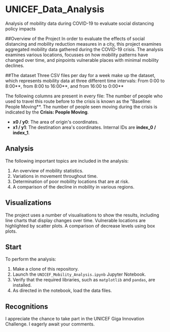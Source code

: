 # UNICEF_Data_Analysis
Analysis of mobility data during COVID-19 to evaluate social distancing policy impacts

##Overview of the Project
In order to evaluate the effects of social distancing and mobility reduction measures in a city, this project examines aggregated mobility data gathered during the COVID-19 crisis. The analysis examines various locations, focusses on how mobility patterns have changed over time, and pinpoints vulnerable places with minimal mobility declines.

##The dataset
Three CSV files per day for a week make up the dataset, which represents mobility data at three different time intervals: 
From 0:00 to 8:00**, from 8:00 to 16:00**, and from 16:00 to 0:00**

The following columns are present in every file:
The number of people who used to travel this route before to the crisis is known as the "Baseline: People Moving**.
The number of people seen moving during the crisis is indicated by the **Crisis: People Moving**.
- **x0 / y0**: The area of origin's coordinates.
- **x1 / y1**: The destination area's coordinates.
Internal IDs are **index_0 / index_1**.

## Analysis
The following important topics are included in the analysis:
1. An overview of mobility statistics.
2. Variations in movement throughout time.
3. Determination of poor mobility locations that are at risk.
4. A comparison of the decline in mobility in various regions.

## Visualizations
The project uses a number of visualisations to show the results, including line charts that display changes over time.
Vulnerable locations are highlighted by scatter plots.
A comparison of decrease levels using box plots.

## Start
To perform the analysis:
1. Make a clone of this repository.
2. Launch the `UNICEF_Mobility_Analysis.ipynb` Jupyter Notebook.
3. Verify that the required libraries, such as `matplotlib` and `pandas`, are installed.
4. As directed in the notebook, load the data files.

## Recognitions
I appreciate the chance to take part in the UNICEF Giga Innovation Challenge. I eagerly await your comments.




